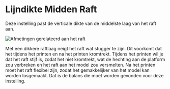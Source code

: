 Lijndikte Midden Raft
====
Deze instelling past de verticale dikte van de middelste laag van het raft aan.

![Afmetingen gerelateerd aan het raft](../../../articles/images/raft_dimensions.svg)

Met een dikkere raftlaag neigt het raft wat stugger te zijn. Dit voorkomt dat het tijdens het printen en na het printen kromtrekt. Tijdens het printen wil je dat het raft stijf is, zodat het niet kromtrekt, wat de hechting aan de platform zou verbreken en het raft aan het model zou versmelten. Na het printen moet het raft flexibel zijn, zodat het gemakkelijker van het model kan worden losgemaakt. Dat is de balans die moet worden gevonden voor deze instelling.